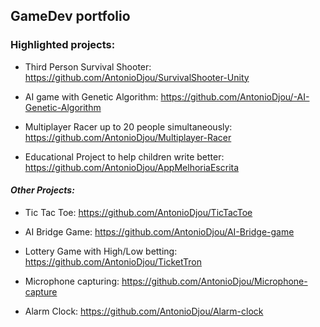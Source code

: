 ## GameDev portfolio
### Highlighted projects:

+ Third Person Survival Shooter:
https://github.com/AntonioDjou/SurvivalShooter-Unity

+ AI game with Genetic Algorithm:
https://github.com/AntonioDjou/-AI-Genetic-Algorithm

+ Multiplayer Racer up to 20 people simultaneously:
https://github.com/AntonioDjou/Multiplayer-Racer

+ Educational Project to help children write better:
https://github.com/AntonioDjou/AppMelhoriaEscrita

#### <i>Other Projects:</i>

+ Tic Tac Toe:
https://github.com/AntonioDjou/TicTacToe

+ AI Bridge Game:
https://github.com/AntonioDjou/AI-Bridge-game

+ Lottery Game with High/Low betting:
https://github.com/AntonioDjou/TicketTron

+ Microphone capturing:
https://github.com/AntonioDjou/Microphone-capture

+ Alarm Clock:
https://github.com/AntonioDjou/Alarm-clock

